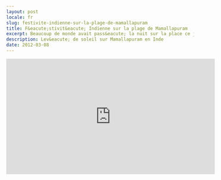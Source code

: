 ```yaml
---
layout: post
locale: fr
slug: festivite-indienne-sur-la-plage-de-mamallapuram
title: F&eacute;stivit&eacute; Indienne sur la plage de Mamallapuram
excerpt: Beaucoup de monde avait pass&eacute; la nuit sur la place ce jour la. La vid&eacute;o a &eacute;t&eacute; pris aux environ de 7 heure du matin. J'ai jamais vu autant de monde pour un lev&eacute; de soleil - et aussi en &eacute;tat de transe (ou drogu&eacute;, tu choisis)
description: Lev&eacute; de soleil sur Mamallapuram en Inde
date: 2012-03-08
---
```


<div class="embed-container">
    <iframe src="http://player.vimeo.com/video/49853083" width="560" height="310" frameborder="0" webkitAllowFullScreen mozallowfullscreen allowFullScreen></iframe>
</div>
